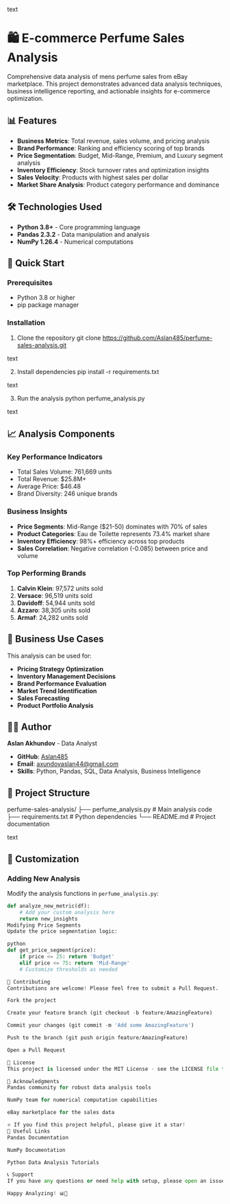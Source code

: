 text
# 🛍️ E-commerce Perfume Sales Analysis

Comprehensive data analysis of mens perfume sales from eBay marketplace. This project demonstrates advanced data analysis techniques, business intelligence reporting, and actionable insights for e-commerce optimization.

## 📊 Features
- **Business Metrics**: Total revenue, sales volume, and pricing analysis
- **Brand Performance**: Ranking and efficiency scoring of top brands
- **Price Segmentation**: Budget, Mid-Range, Premium, and Luxury segment analysis
- **Inventory Efficiency**: Stock turnover rates and optimization insights
- **Sales Velocity**: Products with highest sales per dollar
- **Market Share Analysis**: Product category performance and dominance

## 🛠️ Technologies Used
- **Python 3.8+** - Core programming language
- **Pandas 2.3.2** - Data manipulation and analysis
- **NumPy 1.26.4** - Numerical computations

## 🚀 Quick Start

### Prerequisites
- Python 3.8 or higher
- pip package manager

### Installation
1. Clone the repository
git clone https://github.com/Aslan485/perfume-sales-analysis.git

text

2. Install dependencies
pip install -r requirements.txt

text

3. Run the analysis
python perfume_analysis.py

text

## 📈 Analysis Components

### Key Performance Indicators
- Total Sales Volume: 761,669 units
- Total Revenue: $25.8M+
- Average Price: $46.48
- Brand Diversity: 246 unique brands

### Business Insights
- **Price Segments**: Mid-Range ($21-50) dominates with 70% of sales
- **Product Categories**: Eau de Toilette represents 73.4% market share
- **Inventory Efficiency**: 98%+ efficiency across top products
- **Sales Correlation**: Negative correlation (-0.085) between price and volume

### Top Performing Brands
1. **Calvin Klein**: 97,572 units sold
2. **Versace**: 96,519 units sold  
3. **Davidoff**: 54,944 units sold
4. **Azzaro**: 38,305 units sold
5. **Armaf**: 24,282 units sold

## 🎯 Business Use Cases
This analysis can be used for:
- **Pricing Strategy Optimization**
- **Inventory Management Decisions**
- **Brand Performance Evaluation**
- **Market Trend Identification**
- **Sales Forecasting**
- **Product Portfolio Analysis**

## 👨‍💻 Author
**Aslan Akhundov** - Data Analyst
- **GitHub**: [Aslan485](https://github.com/Aslan485)
- **Email**: axundovaslan44@gmail.com
- **Skills**: Python, Pandas, SQL, Data Analysis, Business Intelligence

## 📁 Project Structure
perfume-sales-analysis/
├── perfume_analysis.py # Main analysis code
├── requirements.txt # Python dependencies
└── README.md # Project documentation

text

## 🔧 Customization
### Adding New Analysis
Modify the analysis functions in `perfume_analysis.py`:
```python
def analyze_new_metric(df):
    # Add your custom analysis here
    return new_insights
Modifying Price Segments
Update the price segmentation logic:

python
def get_price_segment(price):
    if price <= 25: return 'Budget'
    elif price <= 75: return 'Mid-Range'
    # Customize thresholds as needed

🤝 Contributing
Contributions are welcome! Please feel free to submit a Pull Request.

Fork the project

Create your feature branch (git checkout -b feature/AmazingFeature)

Commit your changes (git commit -m 'Add some AmazingFeature')

Push to the branch (git push origin feature/AmazingFeature)

Open a Pull Request

📄 License
This project is licensed under the MIT License - see the LICENSE file for details.

🙏 Acknowledgments
Pandas community for robust data analysis tools

NumPy team for numerical computation capabilities

eBay marketplace for the sales data

⭐ If you find this project helpful, please give it a star!
🔗 Useful Links
Pandas Documentation

NumPy Documentation

Python Data Analysis Tutorials

📞 Support
If you have any questions or need help with setup, please open an issue on GitHub or contact the author directly.

Happy Analyzing! 📊🚀
